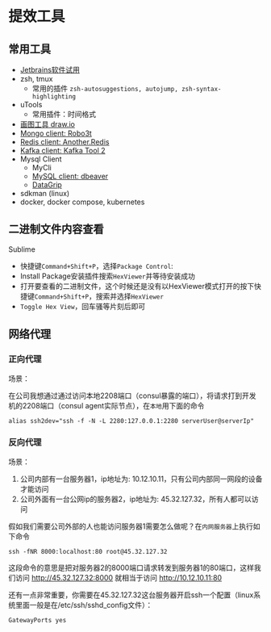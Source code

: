 # 提效工具

## 常用工具

- [Jetbrains软件试用](https://shimo.im/docs/WY3hd8Jt8KHgvVty/read)
- zsh, tmux 
    - 常用的插件 `zsh-autosuggestions, autojump, zsh-syntax-highlighting`
- uTools
    - 常用插件：时间格式
- [画图工具 draw.io](https://github.com/jgraph/drawio-desktop/releases)
- [Mongo client: Robo3t](https://robomongo.org/download)
- [Redis client: Another.Redis](https://github.com/qishibo/AnotherRedisDesktopManager)
- [Kafka client: Kafka Tool 2](https://www.kafkatool.com/) 
- Mysql Client
    - MyCli
    - [MySQL client: dbeaver](https://github.com/dbeaver/dbeaver) 
    - [DataGrip](https://www.jetbrains.com/datagrip/) 
- sdkman (linux)
- docker, docker compose, kubernetes


## 二进制文件内容查看

Sublime

- 快捷键`Command+Shift+P`，选择`Package Control`: 
- Install Package安装插件搜索`HexViewer`并等待安装成功
- 打开要查看的二进制文件，这个时候还是没有以HexViewer模式打开的按下快捷键`Command+Shift+P`，搜索并选择`HexViewer`
- `Toggle Hex View`，回车骚等片刻后即可

## 网络代理

### 正向代理

场景：

在公司我想通过通过访问本地2208端口（consul暴露的端口），将请求打到开发机的2208端口（consul agent实际节点），在`本地`用下面的命令


```
alias ssh2dev="ssh -f -N -L 2280:127.0.0.1:2280 serverUser@serverIp"
```

### 反向代理

场景：

1. 公司内部有一台服务器1，ip地址为: 10.12.10.11，只有公司内部同一网段的设备才能访问
2. 公司外面有一台公网ip的服务器2，ip地址为: 45.32.127.32，所有人都可以访问

假如我们需要公司外部的人也能访问服务器1需要怎么做呢？在`内网服务器`上执行如下命令

```
ssh -fNR 8000:localhost:80 root@45.32.127.32
```

这段命令的意思是把对服务器2的8000端口请求转发到服务器1的80端口，这样我们访问 http://45.32.127.32:8000 就相当于访问 http://10.12.10.11:80

还有一点非常重要，你需要在45.32.127.32这台服务器开启ssh一个配置（linux系统里面一般是在/etc/ssh/sshd_config文件）：

```
GatewayPorts yes
```